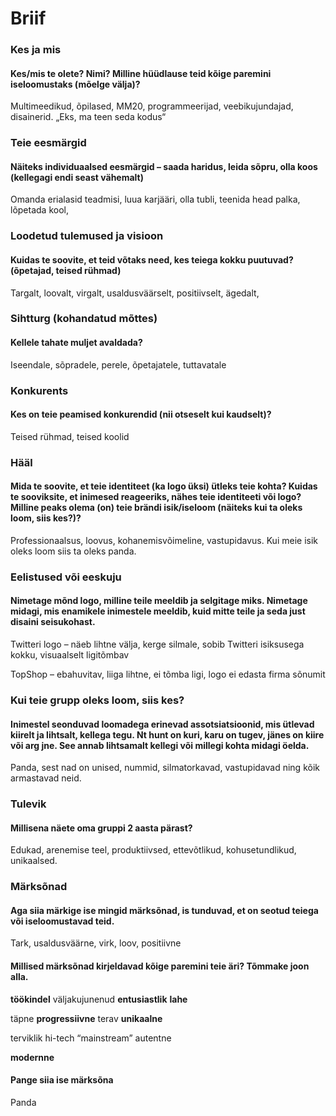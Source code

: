 # Briif

### Kes ja mis 

#### Kes/mis te olete? Nimi? Milline hüüdlause teid kõige paremini iseloomustaks (mõelge välja)? 

 

Multimeedikud, õpilased, MM20, programmeerijad,  veebikujundajad, disainerid. „Eks, ma teen seda kodus“ 

### Teie eesmärgid 

#### Näiteks individuaalsed eesmärgid – saada haridus, leida sõpru, olla koos (kellegagi endi seast vähemalt) 

 

Omanda erialasid teadmisi, luua karjääri, olla tubli, teenida head palka, lõpetada kool, 

### Loodetud tulemused ja visioon 

#### Kuidas te soovite, et teid võtaks need, kes teiega kokku puutuvad? (õpetajad, teised rühmad) 

 

Targalt, loovalt, virgalt, usaldusväärselt, positiivselt, ägedalt,  

### Sihtturg (kohandatud mõttes) 

#### Kellele tahate muljet avaldada? 

 

Iseendale, sõpradele, perele, õpetajatele, tuttavatale 

### Konkurents 

#### Kes on teie peamised konkurendid (nii otseselt kui kaudselt)?  

 

Teised rühmad, teised koolid 

### Hääl 

#### Mida te soovite, et teie identiteet (ka logo üksi) ütleks teie kohta? Kuidas te sooviksite, et inimesed reageeriks, nähes teie identiteeti või logo? Milline peaks olema (on) teie brändi isik/iseloom (näiteks kui ta oleks loom, siis kes?)? 

 

Professionaalsus, loovus, kohanemisvõimeline, vastupidavus. Kui meie isik oleks loom siis ta oleks panda. 

### Eelistused või eeskuju 

#### Nimetage mõnd logo, milline teile meeldib ja selgitage miks. Nimetage midagi, mis enamikele inimestele meeldib, kuid mitte teile ja seda just disaini seisukohast.  

 

Twitteri logo – näeb lihtne välja, kerge silmale, sobib Twitteri isiksusega kokku, visuaalselt ligitõmbav 

 

TopShop – ebahuvitav, liiga lihtne, ei tõmba ligi, logo ei edasta firma sõnumit  

### Kui teie grupp oleks loom, siis kes? 

#### Inimestel seonduvad loomadega erinevad assotsiatsioonid, mis ütlevad kiirelt ja lihtsalt, kellega tegu. Nt hunt on kuri, karu on tugev, jänes on kiire või arg jne. See annab lihtsamalt kellegi või millegi kohta midagi öelda. 

 

Panda, sest nad on unised, nummid, silmatorkavad, vastupidavad ning kõik armastavad neid. 

### Tulevik 

#### Millisena näete oma gruppi 2 aasta pärast? 

 

Edukad, arenemise teel, produktiivsed, ettevõtlikud, kohusetundlikud, unikaalsed. 

### Märksõnad 

#### Aga siia märkige ise mingid märksõnad, is tunduvad, et on seotud teiega või iseloomustavad teid. 

 

Tark, usaldusväärne, virk, loov, positiivne 

 

#### Millised märksõnad kirjeldavad kõige paremini teie äri? Tõmmake joon alla. 
 

<strong>töökindel</strong> 		väljakujunenud		<strong>entusiastlik</strong> 		<strong>lahe</strong>	 

täpne			<strong>progressiivne</strong> 			terav			<strong>unikaalne</strong> 

terviklik		hi-tech				“mainstream”		autentne 

<strong>modernne</strong>

 

#### Pange siia ise märksõna 

 

Panda 